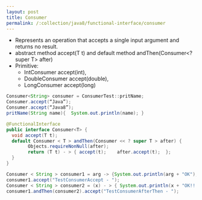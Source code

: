 ```yaml
---
layout: post
title: Consumer
permalink: /:collection/java8/functional-interface/consumer
---
```



* Represents an operation that accepts a single input argument and returns no result.
* abstract method accept(T t) and default method andThen(Consumer<? super T> after)
* Primitive: 
	- IntConsumer accept(int), 
	- DoubleConsumer accept(double), 
  - LongConsumer accept(long)

```java
Consumer<String> consumer = ConsumerTest::pritName;
Consumer.accept(“Java”);
Consumer.accept(“Java8”);
pritName(String name){  System.out.println(name); }
```

```java
@FunctionalInterface
public interface Consumer<T> {
  void accept(T t);
  default Consumer < T > andThen(Consumer << ? super T > after) {
        Objects.requireNonNull(after);
        return (T t) - > { accept(t);    after.accept(t);  };
  }
}

Consumer < String > consumer1 = arg -> {System.out.println(arg + "OK");};
consumer1.accept("TestConsumerAccept - ");
Consumer < String > consumer2 = (x) - > { System.out.println(x + "OK!!!");};
consumer1.andThen(consumer2).accept("TestConsumerAfterThen - ");
```
